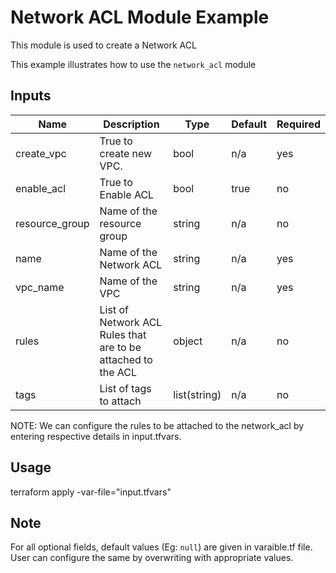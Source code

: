 # Network ACL Module Example

This module is used to create a Network ACL

This example illustrates how to use the `network_acl` module

<!-- BEGINNING OF PRE-COMMIT-TERRAFORM DOCS HOOK -->

## Inputs

| Name                              | Description                                           | Type   | Default | Required |
|-----------------------------------|-------------------------------------------------------|--------|---------|----------|
| create\_vpc | True to create new VPC.| bool | n/a | yes |
| enable\_acl | True to Enable ACL| bool | true | no |
| resource\_group | Name of the resource group | string | n/a | no |
| name | Name of the Network ACL | string | n/a | yes |
| vpc\_name | Name of the VPC | string | n/a | yes |
| rules | List of Network ACL Rules that are to be attached to the ACL  | object | n/a | no |
| tags | List of tags to attach  | list(string) | n/a | no |


<!-- END OF PRE-COMMIT-TERRAFORM DOCS HOOK -->

NOTE: We can configure the rules to be attached to the network_acl by entering respective details in input.tfvars.

## Usage

terraform apply -var-file="input.tfvars"

## Note

For all optional fields, default values (Eg: `null`) are given in varaible.tf file. User can configure the same by overwriting with appropriate values.